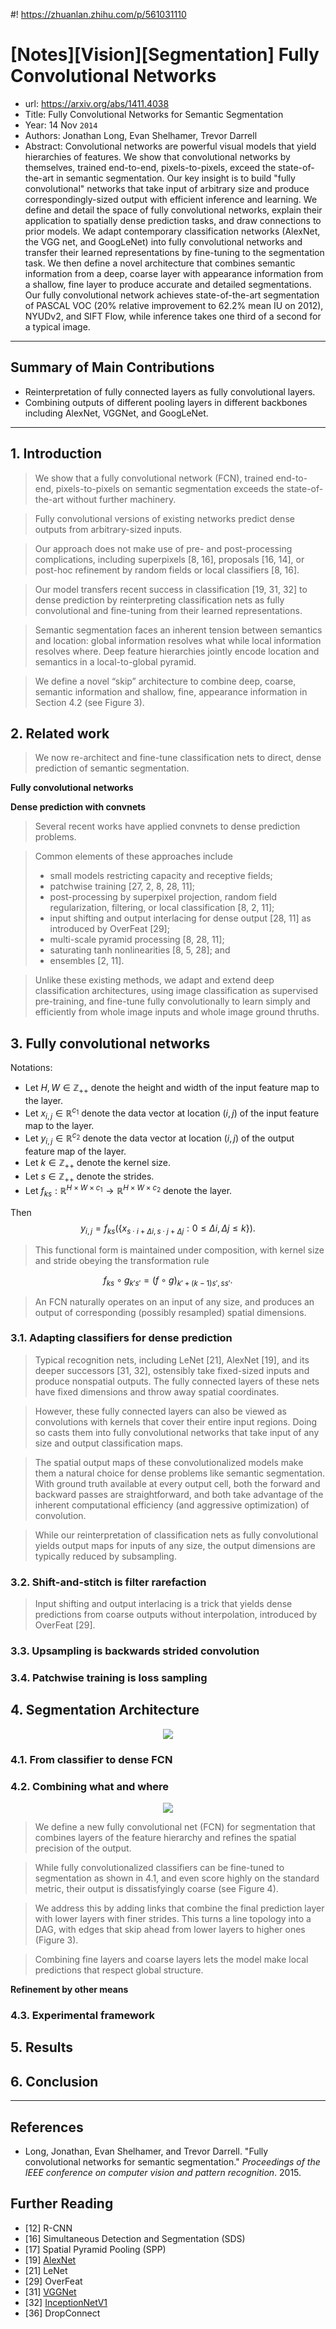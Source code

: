 #! https://zhuanlan.zhihu.com/p/561031110
# [Notes][Vision][Segmentation] Fully Convolutional Networks

* url: https://arxiv.org/abs/1411.4038
* Title: Fully Convolutional Networks for Semantic Segmentation
* Year: 14 Nov `2014`
* Authors: Jonathan Long, Evan Shelhamer, Trevor Darrell
* Abstract: Convolutional networks are powerful visual models that yield hierarchies of features. We show that convolutional networks by themselves, trained end-to-end, pixels-to-pixels, exceed the state-of-the-art in semantic segmentation. Our key insight is to build "fully convolutional" networks that take input of arbitrary size and produce correspondingly-sized output with efficient inference and learning. We define and detail the space of fully convolutional networks, explain their application to spatially dense prediction tasks, and draw connections to prior models. We adapt contemporary classification networks (AlexNet, the VGG net, and GoogLeNet) into fully convolutional networks and transfer their learned representations by fine-tuning to the segmentation task. We then define a novel architecture that combines semantic information from a deep, coarse layer with appearance information from a shallow, fine layer to produce accurate and detailed segmentations. Our fully convolutional network achieves state-of-the-art segmentation of PASCAL VOC (20% relative improvement to 62.2% mean IU on 2012), NYUDv2, and SIFT Flow, while inference takes one third of a second for a typical image.

----------------------------------------------------------------------------------------------------

## Summary of Main Contributions

* Reinterpretation of fully connected layers as fully convolutional layers.
* Combining outputs of different pooling layers in different backbones including AlexNet, VGGNet, and GoogLeNet.

----------------------------------------------------------------------------------------------------

## 1. Introduction

> We show that a fully convolutional network (FCN), trained end-to-end, pixels-to-pixels on semantic segmentation exceeds the state-of-the-art without further machinery.

> Fully convolutional versions of existing networks predict dense outputs from arbitrary-sized inputs.

> Our approach does not make use of pre- and post-processing complications, including superpixels [8, 16], proposals [16, 14], or post-hoc refinement by random fields or local classifiers [8, 16].

> Our model transfers recent success in classification [19, 31, 32] to dense prediction by reinterpreting classification nets as fully convolutional and fine-tuning from their learned representations.

> Semantic segmentation faces an inherent tension between semantics and location: global information resolves what while local information resolves where. Deep feature hierarchies jointly encode location and semantics in a local-to-global pyramid.

> We define a novel “skip” architecture to combine deep, coarse, semantic information and shallow, fine, appearance information in Section 4.2 (see Figure 3).

## 2. Related work

> We now re-architect and fine-tune classification nets to direct, dense prediction of semantic segmentation.

**Fully convolutional networks**

**Dense prediction with convnets**

> Several recent works have applied convnets to dense prediction problems.

> Common elements of these approaches include
> * small models restricting capacity and receptive fields;
> * patchwise training [27, 2, 8, 28, 11];
> * post-processing by superpixel projection, random field regularization, filtering, or local classification [8, 2, 11];
> * input shifting and output interlacing for dense output [28, 11] as introduced by OverFeat [29];
> * multi-scale pyramid processing [8, 28, 11];
> * saturating tanh nonlinearities [8, 5, 28]; and
> * ensembles [2, 11].

> Unlike these existing methods, we adapt and extend deep classification architectures, using image classification as supervised pre-training, and fine-tune fully convolutionally to learn simply and efficiently from whole image inputs and whole image ground thruths.

## 3. Fully convolutional networks

Notations:
* Let $H, W \in \mathbb{Z}_{++}$ denote the height and width of the input feature map to the layer.
* Let $x_{i,j} \in \mathbb{R}^{c_{1}}$ denote the data vector at location $(i, j)$ of the input feature map to the layer.
* Let $y_{i,j} \in \mathbb{R}^{c_{2}}$ denote the data vector at location $(i, j)$ of the output feature map of the layer.
* Let $k \in \mathbb{Z}_{++}$ denote the kernel size.
* Let $s \in \mathbb{Z}_{++}$ denote the strides.
* Let $f_{ks}: \mathbb{R}^{H \times W \times c_{1}} \to \mathbb{R}^{H \times W \times c_{2}}$ denote the layer.

Then
$$y_{i,j} = f_{ks}(\{x_{s \cdot i+\Delta{i}, s \cdot j + \Delta{j}}: 0 \leq \Delta{i}, \Delta{j} \leq k\}).$$

> This functional form is maintained under composition, with kernel size and stride obeying the transformation rule

$$f_{ks} \circ g_{k's'} = (f \circ g)_{k'+(k-1)s', ss'}.$$

> An FCN naturally operates on an input of any size, and produces an output of corresponding (possibly resampled) spatial dimensions.

### 3.1. Adapting classifiers for dense prediction

> Typical recognition nets, including LeNet [21], AlexNet [19], and its deeper successors [31, 32], ostensibly take fixed-sized inputs and produce nonspatial outputs. The fully connected layers of these nets have fixed dimensions and throw away spatial coordinates.

> However, these fully connected layers can also be viewed as convolutions with kernels that cover their entire input regions. Doing so casts them into fully convolutional networks that take input of any size and output classification maps.

> The spatial output maps of these convolutionalized models make them a natural choice for dense problems like semantic segmentation. With ground truth available at every output cell, both the forward and backward passes are straightforward, and both take advantage of the inherent computational efficiency (and aggressive optimization) of convolution.

> While our reinterpretation of classification nets as fully convolutional yields output maps for inputs of any size, the output dimensions are typically reduced by subsampling.

### 3.2. Shift-and-stitch is filter rarefaction

> Input shifting and output interlacing is a trick that yields dense predictions from coarse outputs without interpolation, introduced by OverFeat [29].

### 3.3. Upsampling is backwards strided convolution

### 3.4. Patchwise training is loss sampling

## 4. Segmentation Architecture

<p align="center">
    <img src="FCN_figure_1.png">
</p>

### 4.1. From classifier to dense FCN

### 4.2. Combining what and where

<p align="center">
    <img src="FCN_figure_3.png">
</p>

> We define a new fully convolutional net (FCN) for segmentation that combines layers of the feature hierarchy and refines the spatial precision of the output.

> While fully convolutionalized classifiers can be fine-tuned to segmentation as shown in 4.1, and even score highly on the standard metric, their output is dissatisfyingly coarse (see Figure 4).

> We address this by adding links that combine the final prediction layer with lower layers with finer strides. This turns a line topology into a DAG, with edges that skip ahead from lower layers to higher ones (Figure 3).

> Combining fine layers and coarse layers lets the model make local predictions that respect global structure.

**Refinement by other means**

### 4.3. Experimental framework

## 5. Results

## 6. Conclusion

----------------------------------------------------------------------------------------------------

## References

* Long, Jonathan, Evan Shelhamer, and Trevor Darrell. "Fully convolutional networks for semantic segmentation." *Proceedings of the IEEE conference on computer vision and pattern recognition*. 2015.

## Further Reading

* [12] R-CNN
* [16] Simultaneous Detection and Segmentation (SDS)
* [17] Spatial Pyramid Pooling (SPP)
* [19] [AlexNet](https://zhuanlan.zhihu.com/p/565285454)
* [21] LeNet
* [29] OverFeat
* [31] [VGGNet](https://zhuanlan.zhihu.com/p/563314926)
* [32] [InceptionNetV1](https://zhuanlan.zhihu.com/p/564141144)
* [36] DropConnect
